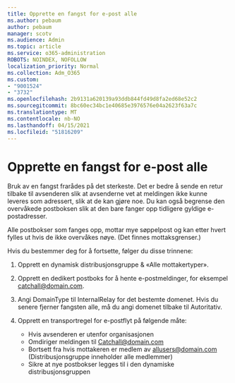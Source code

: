 ```yaml
---
title: Opprette en fangst for e-post alle
ms.author: pebaum
author: pebaum
manager: scotv
ms.audience: Admin
ms.topic: article
ms.service: o365-administration
ROBOTS: NOINDEX, NOFOLLOW
localization_priority: Normal
ms.collection: Adm_O365
ms.custom:
- "9001524"
- "3732"
ms.openlocfilehash: 2b9131a620139a93ddb844fd49d8fa2ed68e52c2
ms.sourcegitcommit: 8bc60ec34bc1e40685e3976576e04a2623f63a7c
ms.translationtype: MT
ms.contentlocale: nb-NO
ms.lasthandoff: 04/15/2021
ms.locfileid: "51816209"
---
```

# <a name="create-an-email-catch-all"></a>Opprette en fangst for e-post alle

Bruk av en fangst frarådes på det sterkeste. Det er bedre å sende en retur tilbake til avsenderen slik at avsenderne vet at meldingen ikke kunne leveres som adressert, slik at de kan gjøre noe. Du kan også begrense den overvåkede postboksen slik at den bare fanger opp tidligere gyldige e-postadresser. 

Alle postbokser som fanges opp, mottar mye søppelpost og kan etter hvert fylles ut hvis de ikke overvåkes nøye. (Det finnes mottaksgrenser.) 

Hvis du bestemmer deg for å fortsette, følger du disse trinnene:

1. Opprett en dynamisk distribusjonsgruppe & «Alle mottakertyper».

2. Opprett en dedikert postboks for å hente e-postmeldinger, for eksempel catchall@domain.com.

3. Angi DomainType til InternalRelay for det bestemte domenet. Hvis du senere fjerner fangsten alle, må du angi domenet tilbake til Autoritativ.

4. Opprett en transportregel for e-postflyt på følgende måte:

    - Hvis avsenderen er utenfor organisasjonen
    - Omdiriger meldingen til Catchall@domain.com
    - Bortsett fra hvis mottakeren er medlem av allusers@domain.com (Distribusjonsgruppe inneholder alle medlemmer)
    - Sikre at nye postbokser legges til i den dynamiske distribusjonsgruppen
